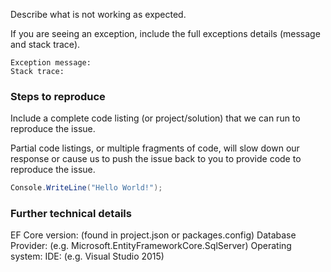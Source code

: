 Describe what is not working as expected.

If you are seeing an exception, include the full exceptions details (message and stack trace).

```
Exception message:
Stack trace:
```

### Steps to reproduce
Include a complete code listing (or project/solution) that we can run to reproduce the issue.

Partial code listings, or multiple fragments of code, will slow down our response or cause us to push the issue back to you to provide code to reproduce the issue.

```c#
Console.WriteLine("Hello World!");
```

### Further technical details
EF Core version: (found in project.json or packages.config)
Database Provider: (e.g. Microsoft.EntityFrameworkCore.SqlServer)
Operating system: 
IDE: (e.g. Visual Studio 2015)
